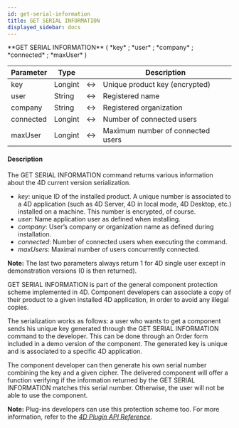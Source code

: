 ```yaml
---
id: get-serial-information
title: GET SERIAL INFORMATION
displayed_sidebar: docs
---
```


<!--REF #_command_.GET SERIAL INFORMATION.Syntax-->**GET SERIAL INFORMATION** ( *key* ; *user* ; *company* ; *connected* ; *maxUser* )<!-- END REF-->
<!--REF #_command_.GET SERIAL INFORMATION.Params-->
| Parameter | Type |  | Description |
| --- | --- | --- | --- |
| key | Longint | <-> | Unique product key (encrypted) |
| user | String | <-> | Registered name |
| company | String | <-> | Registered organization |
| connected | Longint | <-> | Number of connected users |
| maxUser | Longint | <-> | Maximum number of connected users |

<!-- END REF-->

#### Description 

<!--REF #_command_.GET SERIAL INFORMATION.Summary-->The GET SERIAL INFORMATION command returns various information about the 4D current version serialization.<!-- END REF-->

* *key*: unique ID of the installed product. A unique number is associated to a 4D application (such as 4D Server, 4D in local mode, 4D Desktop, etc.) installed on a machine. This number is encrypted, of course.
* *user*: Name application user as defined when installing.
* *company*: User’s company or organization name as defined during installation.
* *connected*: Number of connected users when executing the command.
* *maxUsers*: Maximal number of users concurrently connected.

**Note:** The last two parameters always return 1 for 4D single user except in demonstration versions (0 is then returned).

GET SERIAL INFORMATION is part of the general component protection scheme implemented in 4D. Component developers can associate a copy of their product to a given installed 4D application, in order to avoid any illegal copies.

The serialization works as follows: a user who wants to get a component sends his unique key generated through the GET SERIAL INFORMATION command to the developer. This can be done through an Order form included in a demo version of the component. The generated key is unique and is associated to a specific 4D application. 

The component developer can then generate his own serial number combining the key and a given cipher. The delivered component will offer a function verifying if the information returned by the GET SERIAL INFORMATION matches this serial number. Otherwise, the user will not be able to use the component.

**Note:** Plug-ins developers can use this protection scheme too. For more information, refer to the [*4D Plugin API Reference*](http://sources.4d.com/trac/4d%5F4dpluginapi#no1). 
